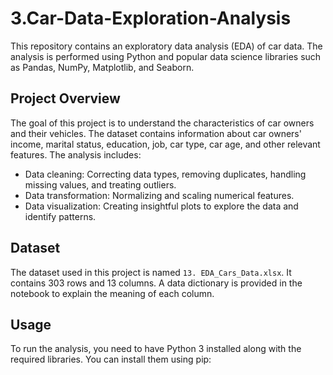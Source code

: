 # 3.Car-Data-Exploration-Analysis

This repository contains an exploratory data analysis (EDA) of car data. The analysis is performed using Python and popular data science libraries such as Pandas, NumPy, Matplotlib, and Seaborn.

## Project Overview

The goal of this project is to understand the characteristics of car owners and their vehicles. The dataset contains information about car owners' income, marital status, education, job, car type, car age, and other relevant features. The analysis includes:

- Data cleaning: Correcting data types, removing duplicates, handling missing values, and treating outliers.
- Data transformation: Normalizing and scaling numerical features.
- Data visualization: Creating insightful plots to explore the data and identify patterns.

## Dataset

The dataset used in this project is named `13. EDA_Cars_Data.xlsx`. It contains 303 rows and 13 columns. A data dictionary is provided in the notebook to explain the meaning of each column.

## Usage

To run the analysis, you need to have Python 3 installed along with the required libraries. You can install them using pip:
